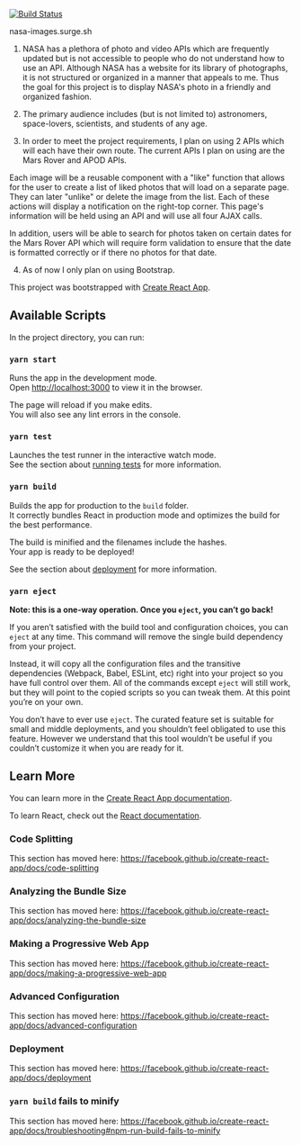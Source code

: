 [![Build Status](https://travis-ci.com/ITP-Webdev/final-project-philyang18.svg?token=JjfsCsZxtpzqdFdxKz9k&branch=master)](https://travis-ci.com/ITP-Webdev/final-project-philyang18)

nasa-images.surge.sh

1. NASA has a plethora of photo and video APIs which are frequently updated but is not accessible to people who do not understand how to use an API. Although NASA has a website for its library of photographs, it is not structured or organized in a manner that appeals to me. Thus the goal for this project is to display NASA's photo in a friendly and organized fashion.

2. The primary audience includes (but is not limited to) astronomers, space-lovers, scientists, and students of any age. 

3. In order to meet the project requirements, I plan on using 2 APIs which will each have their own route. The current APIs I plan on using are the Mars Rover and APOD APIs. 

Each image will be a reusable component with a "like" function that allows for the user to create a list of liked photos that will load on a separate page. They can later "unlike" or delete the image from the list. Each of these actions will display a notification on the right-top corner. This page's information will be held using an API and will use all four AJAX calls. 

In addition, users will be able to search for photos taken on certain dates for the Mars Rover API which will require form validation to ensure that the date is formatted correctly or if there no photos for that date.

4. As of now I only plan on using Bootstrap.

This project was bootstrapped with [Create React App](https://github.com/facebook/create-react-app).

## Available Scripts

In the project directory, you can run:

### `yarn start`

Runs the app in the development mode.<br />
Open [http://localhost:3000](http://localhost:3000) to view it in the browser.

The page will reload if you make edits.<br />
You will also see any lint errors in the console.

### `yarn test`

Launches the test runner in the interactive watch mode.<br />
See the section about [running tests](https://facebook.github.io/create-react-app/docs/running-tests) for more information.

### `yarn build`

Builds the app for production to the `build` folder.<br />
It correctly bundles React in production mode and optimizes the build for the best performance.

The build is minified and the filenames include the hashes.<br />
Your app is ready to be deployed!

See the section about [deployment](https://facebook.github.io/create-react-app/docs/deployment) for more information.

### `yarn eject`

**Note: this is a one-way operation. Once you `eject`, you can’t go back!**

If you aren’t satisfied with the build tool and configuration choices, you can `eject` at any time. This command will remove the single build dependency from your project.

Instead, it will copy all the configuration files and the transitive dependencies (Webpack, Babel, ESLint, etc) right into your project so you have full control over them. All of the commands except `eject` will still work, but they will point to the copied scripts so you can tweak them. At this point you’re on your own.

You don’t have to ever use `eject`. The curated feature set is suitable for small and middle deployments, and you shouldn’t feel obligated to use this feature. However we understand that this tool wouldn’t be useful if you couldn’t customize it when you are ready for it.

## Learn More

You can learn more in the [Create React App documentation](https://facebook.github.io/create-react-app/docs/getting-started).

To learn React, check out the [React documentation](https://reactjs.org/).

### Code Splitting

This section has moved here: https://facebook.github.io/create-react-app/docs/code-splitting

### Analyzing the Bundle Size

This section has moved here: https://facebook.github.io/create-react-app/docs/analyzing-the-bundle-size

### Making a Progressive Web App

This section has moved here: https://facebook.github.io/create-react-app/docs/making-a-progressive-web-app

### Advanced Configuration

This section has moved here: https://facebook.github.io/create-react-app/docs/advanced-configuration

### Deployment

This section has moved here: https://facebook.github.io/create-react-app/docs/deployment

### `yarn build` fails to minify

This section has moved here: https://facebook.github.io/create-react-app/docs/troubleshooting#npm-run-build-fails-to-minify
